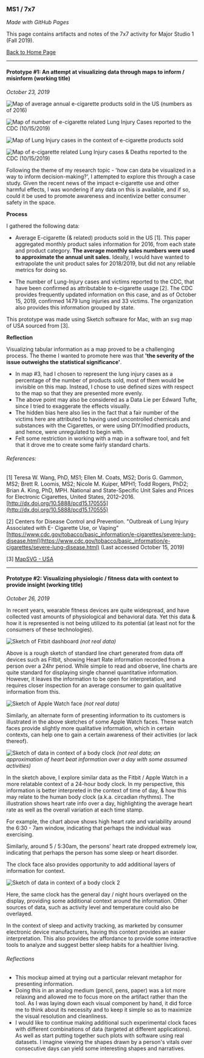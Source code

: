 ### MS1 / 7x7
_Made with GitHub Pages_

This page contains artifacts and notes of the 7x7 activity for Major Studio 1 (Fall 2019).

[Back to Home Page](http://dhananjaih.github.io/site/)

***

#### Prototype #1: An attempt at visualizing data through maps to inform / misinform (working title)
_October 23, 2019_

![Map of average annual e-cigarette products sold in the US (numbers as of 2016) ](https://raw.githubusercontent.com/DhananjaiH/site/gh-pages/images/map1@4x.png)

![Map of number of e-cigarette related Lung Injury Cases reported to the CDC (10/15/2019) ](https://raw.githubusercontent.com/DhananjaiH/site/gh-pages/images/map2@4x.png)

![Map of Lung Injury cases in the context of e-cigarette products sold ](https://raw.githubusercontent.com/DhananjaiH/site/gh-pages/images/map3@4x.png)

![Map of e-cigarette related Lung Injury cases & Deaths reported to the CDC (10/15/2019) ](https://raw.githubusercontent.com/DhananjaiH/site/gh-pages/images/map4@4x.png)

Following the theme of my research topic - 'how can data be visualized in a way to inform decision-making?', I attempted to explore this through a case study. Given the recent news of the impact e-cigarette use and other harmful effects, I was wondering if any data on this is available, and if so, could it be used to promote awareness and incentivize better consumer safety in the space.

**Process**

I gathered the following data:
- Average E-cigarette (& related) products sold in the US [1]. This paper aggregated monthly product sales information for 2016, from each state and product category. **The average monthly sales numbers were used to approximate the annual unit sales.** Ideally, I would have wanted to extrapolate the unit product sales for 2018/2019, but did not any reliable metrics for doing so.

- The number of Lung-Injury cases and victims reported to the CDC, that have been confirmed as attributable to e-cigarette usage [2]. The CDC provides frequently updated information on this case, and as of October 15, 2019, confirmed 1479 lung injuries and 33 victims. The organization also provides this information grouped by state.

This prototype was made using Sketch software for Mac, with an svg map of USA sourced from [3].

**Reflection**

Visualizing tabular information as a map proved to be a challenging process. The theme I wanted to promote here was that **'the severity of the issue outweighs the statistical significance'**.

- In map \#3, had I chosen to represent the lung injury cases as a percentage of the number of products sold, most of them would be invisible on this map. Instead, I chose to use defined sizes with respect to the map so that they are presented more evenly.
- The above point may also be considered as a Data Lie per Edward Tufte, since I tried to exaggerate the effects visually.
- The hidden bias here also lies in the fact that a fair number of the victims here are attributed to having used uncontrolled chemicals and substances with the Cigarettes, or were using DIY/modified products, and hence, were unregulated to begin with.
- Felt some restriction in working with a map in a software tool, and felt that it drove me to create some fairly standard charts.

###### References:
[1] Teresa W. Wang, PhD, MS1; Ellen M. Coats, MS2; Doris G. Gammon, MS2; Brett R. Loomis, MS2; Nicole M. Kuiper, MPH1; Todd Rogers, PhD2; Brian A. King, PhD, MPH. National and State-Specific Unit Sales and Prices for Electronic Cigarettes, United States, 2012–2016. [http://dx.doi.org/10.5888/pcd15.170555](http://dx.doi.org/10.5888/pcd15.170555)

[2] Centers for Disease Control and Prevention. "Outbreak of Lung Injury Associated with E- Cigarette Use, or Vaping" [https://www.cdc.gov/tobacco/basic_information/e-cigarettes/severe-lung-disease.html](https://www.cdc.gov/tobacco/basic_information/e-cigarettes/severe-lung-disease.html) (Last accessed October 15, 2019)

[3] [MapSVG - USA](https://mapsvg.com/maps/usa/)

***

#### Prototype #2: Visualizing physiologic / fitness data with context to provide insight (working title)
_October 26, 2019_

In recent years, wearable fitness devices are quite widespread, and have collected vast amounts of physiological and behavioral data. Yet this data & how it is represented is not being utilized to its potential (at least not for the consumers of these technologies).

![Sketch of Fitbit dashboard ](https://raw.githubusercontent.com/DhananjaiH/site/gh-pages/images/fitbit-dash.jpg)
_(not real data)_

Above is a rough sketch of standard line chart generated from data off devices such as Fitbit, showing Heart Rate information recorded from a person over a 24hr period. While simple to read and observe, line charts are quite standard for displaying single channel quantitative information. However, it leaves the information to be open for interpretation, and requires closer inspection for an average consumer to gain qualitative information from this.

![Sketch of Apple Watch face ](https://raw.githubusercontent.com/DhananjaiH/site/gh-pages/images/apple-watch-face.jpg)
_(not real data)_

Similarly, an alternate form of presenting information to its customers is illustrated in the above sketches of some Apple Watch faces. These watch faces provide slightly more qualitative information, which in certain contexts, can help one to gain a certain awareness of their activities (or lack thereof).

![Sketch of data in context of a body clock ](https://raw.githubusercontent.com/DhananjaiH/site/gh-pages/images/clock-plot-1.jpg)
_(not real data; an approximation of heart beat information over a day with some assumed activities)_

In the sketch above, I explore similar data as the Fitbit / Apple Watch in a more relatable context of a 24-hour body clock. In my perspective, this information is better interpreted in the context of time of day, & how this may relate to the human body clock (a.k.a. circadian rhythms). The illustration shows heart rate info over a day, highlighting the average heart rate as well as the overall variation at each time stamp.

For example, the chart above shows high heart rate and variability around the 6:30 - 7am window, indicating that perhaps the individual was exercising.

Similarly, around 5 / 5:30am, the persons' heart rate dropped extremely low, indicating that perhaps the person has some sleep or heart disorder.

The clock face also provides opportunity to add additional layers of information for context.

![Sketch of data in context of a body clock 2 ](https://raw.githubusercontent.com/DhananjaiH/site/gh-pages/images/clock-plot-daynight@2x.png)

Here, the same clock has the general day / night hours overlayed on the display, providing some additional context around the information. Other sources of data, such as activity level and temperature could also be overlayed.

In the context of sleep and activity tracking, as marketed by consumer electronic device manufacturers, having this context provides an easier interpretation. This also provides the affordance to provide some interactive tools to analyze and suggest better sleep habits for a healthier living.

###### Reflections

- This mockup aimed at trying out a particular relevant metaphor for presenting information.
- Doing this in an analog medium (pencil, pens, paper) was a lot more relaxing and allowed me to focus more on the artifact rather than the tool. As I was laying down each visual component by hand, it did force me to think about its necessity and to keep it simple so as to maximize the visual resolution and cleanliness.
- I would like to continue making additional such experimental clock faces with different combinations of data (targeted at different applications). As well as start putting together such plots with software using real datasets. I imagine viewing the shapes drawn by a person's vitals over consecutive days can yield some interesting shapes and narratives.

